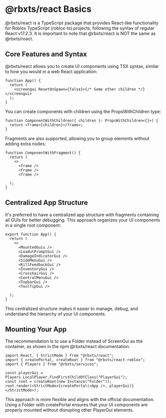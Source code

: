 # @rbxts/react Basics

@rbxts/react is a TypeScript package that provides React-like functionality for Roblox TypeScript (roblox-ts) projects, following the syntax of regular React v17.2.3. It is important to note that @rbxts/react is NOT the same as @rbxts/roact.

## Core Features and Syntax

@rbxts/react allows you to create UI components using TSX syntax, similar to how you would in a web React application:

```tsx
function App() {
  return (
    <screengui ResetOnSpawn={false}>{/* Some other children */}</screengui>
  );
}
```

You can create components with children using the PropsWithChildren type:

```tsx
function ComponentWithChildren({ children }: PropsWithChildren<{}>) {
  return <frame>{children}</frame>;
}
```

Fragments are also supported, allowing you to group elements without adding extra nodes:

```tsx
function ComponentWithFragment() {
  return (
    <>
      <frame />
      <frame />
      <frame />

  );
}
```

## Centralized App Structure

It's preferred to have a centralized app structure with fragments containing all GUIs for better debugging. This approach organizes your UI components in a single root component:

```tsx
export function App() {
  return (
    <>
      <MountedGuis />
      <LoadutPromptGui />
      <DamageIndicatorGui />
      <SideMenuGui />
      <KillFeedbackGui />
      <InventoryGui />
      <CrosshairGui />
      <CentralMenuGui />
      <TopbarGui />
      <ToolTipGui />

  );
}
```

This centralized structure makes it easier to manage, debug, and understand the hierarchy of your UI components.

## Mounting Your App

The recommendation is to use a Folder instead of ScreenGui as the container, as shown in the npm @rbxts/react documentation:

```tsx
import React, { StrictMode } from "@rbxts/react";
import { createPortal, createRoot } from "@rbxts/react-roblox";
import { Players } from "@rbxts/services";

const playerGui = Players.LocalPlayer.FindFirstChildOfClass("PlayerGui");
const root = createRoot(new Instance("Folder"));
root.render(<StrictMode>{createPortal(<App />, playerGui)}</StrictMode>);
```

This approach is more flexible and aligns with the official documentation. Using a Folder with createPortal ensures that your UI components are properly mounted without disrupting other PlayerGui elements.
